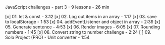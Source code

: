 
JavaScript challenges - part 3 - 9 lessons - 26 min

[x] 01. let & const - 3:12
[x] 02. Log out items in an array - 1:17
[x] 03. save to localStorage - 1:53
[x] 04. addEventListener and object in array - 2:39
[x] 05. Generate sentence - 4:53
[x] 06. Render images - 6:05
[x] 07. Rounding numbers - 1:45
[x] 08. Convert string to number challenge - 2:24
[ ] 09. Solo Project (PRO) - Unit converter - 1:54
